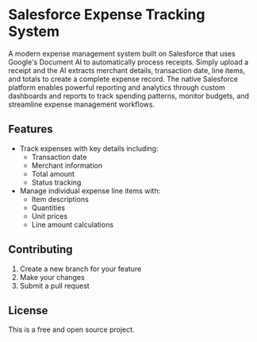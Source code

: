 # Salesforce Expense Tracking System

A modern expense management system built on Salesforce that uses Google's Document AI to automatically process receipts. Simply upload a receipt and the AI extracts merchant details, transaction date, line items, and totals to create a complete expense record. The native Salesforce platform enables powerful reporting and analytics through custom dashboards and reports to track spending patterns, monitor budgets, and streamline expense management workflows.

## Features

- Track expenses with key details including:
  - Transaction date
  - Merchant information
  - Total amount
  - Status tracking
- Manage individual expense line items with:
  - Item descriptions
  - Quantities
  - Unit prices
  - Line amount calculations

## Contributing

1. Create a new branch for your feature
2. Make your changes
3. Submit a pull request

## License

This is a free and open source project.